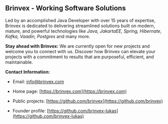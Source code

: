 ## Brinvex - Working Software Solutions

Led by an accomplished Java Developer with over 15 years of expertise, Brinvex is dedicated to delivering streamlined solutions built on modern, mature, and powerful technologies like 
_Java, JakartaEE, Spring, Hibernate, Kafka, Vaadin, Postgres_ and many more.

**Stay ahead with Brinvex:**
We are currently open for new projects and welcome you to connect with us. Discover how Brinvex can elevate your projects with a commitment to results that are purposeful, efficient, and maintainable.

**Contact Information:**

- Email: [info@brinvex.com](mailto:info@brinvex.com)
- Home page: [https://brinvex.com](https://brinvex.com)
  
- Public projects: [https://github.com/brinvex](https://github.com/brinvex)
- Founder profile: [https://github.com/brinvex-lukas](https://github.com/brinvex-lukas)
